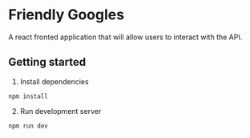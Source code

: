 # Friendly Googles

A react fronted application that will allow users to interact with the API.

## Getting started

1. Install dependencies

```
npm install
```

2. Run development server

```
npm run dev
```